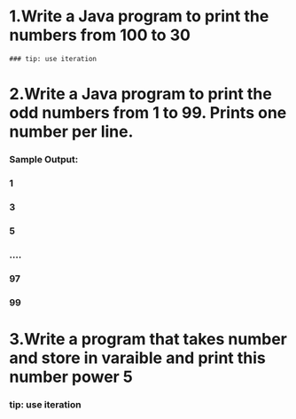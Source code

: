 # 1.Write a Java program to print the numbers from 100 to 30
	### tip: use iteration
  
  
  

# 2.Write a Java program to print the odd numbers from 1 to 99. Prints one number per line.
### Sample Output:
### 1                                                                      
### 3                                                                      
### 5                                                                      
### ....                                                                     
                                                                    
### 97                                                                     
### 99 





# 3.Write a program that takes number and store in varaible and print this number power 5
###	tip: use iteration





